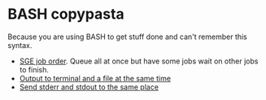 # BASH copypasta
Because you are using BASH to get stuff done and can't remember this syntax.

- [SGE job order](sge_wait_on_other_jobs.md). Queue all at once but have some jobs wait on other jobs to finish.
- [Output to terminal and a file at the same time](output_to_file_and_terminal_with_tee.md)
- [Send stderr and stdout to the same place](stdout_and_stderr_to_same_place.md)

